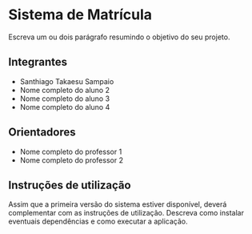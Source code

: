 # Sistema de Matrícula
Escreva um ou dois parágrafo resumindo o objetivo do seu projeto.

## Integrantes
* Santhiago Takaesu Sampaio
* Nome completo do aluno 2
* Nome completo do aluno 3
* Nome completo do aluno 4

## Orientadores
* Nome completo do professor 1
* Nome completo do professor 2

## Instruções de utilização
Assim que a primeira versão do sistema estiver disponível, deverá complementar com as instruções de utilização. Descreva como instalar eventuais dependências e como executar a aplicação.
